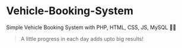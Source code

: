 # Vehicle-Booking-System
Simple Vehicle Booking System with PHP, HTML, CSS, JS, MySQL :woman_technologist:

> A little progress in each day adds upto big results!
